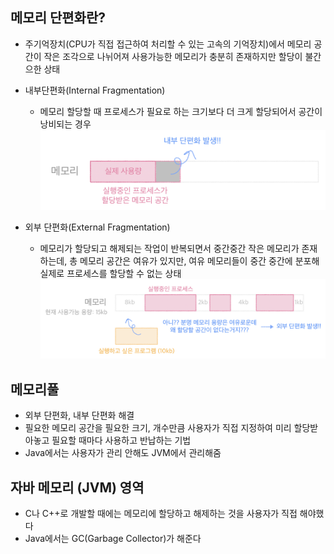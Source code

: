 ## 메모리 단편화란?

- 주기억장치(CPU가 직접 접근하여 처리할 수 있는 고속의 기억장치)에서 메모리 공간이 작은 조각으로 나뉘어져 사용가능한 메모리가 충분히 존재하지만 할당이 불간으한 상태
- 내부단편화(Internal Fragmentation)
    - 메모리 할당할 때 프로세스가 필요로 하는 크기보다 더 크게 할당되어서 공간이 낭비되는 경우
  ![internal-fragmentation](./img/internal-fragmentation.jpg)

- 외부 단편화(External Fragmentation)
    - 메모리가 할당되고 해제되는 작업이 반복되면서 중간중간 작은 메모리가 존재하는데, 총 메모리 공간은 여유가 있지만, 여유 메모리들이 중간 중간에 분포해 실제로 프로세스를 할당할 수 없는 상태
![external-fragmentation](./img/external-fragmentation.png)
  


## 메모리풀

- 외부 단편화, 내부 단편화 해결
- 필요한 메모리 공간을 필요한 크기, 개수만큼 사용자가 직접 지정하여 미리 할당받아놓고 필요할 때마다 사용하고 반납하는 기법
- Java에서는 사용자가 관리 안해도 JVM에서 관리해줌

## 자바 메모리 (JVM) 영역

- C나 C++로 개발할 때에는 메모리에 할당하고 해제하는 것을 사용자가 직접 해야했다
- Java에서는 GC(Garbage Collector)가 해준다